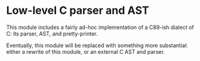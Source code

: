 # Low-level C parser and AST

This module includes a fairly ad-hoc implementation of a C89-ish dialect of C:
its parser, AST, and pretty-printer.

Eventually, this module will be replaced with something more substantial:
either a rewrite of this module, or an external C AST and parser.
